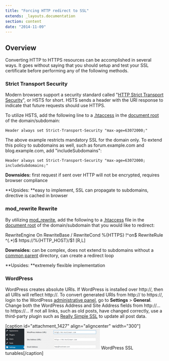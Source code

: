 ```yaml
---
title: "Forcing HTTP redirect to SSL"
extends: _layouts.documentation
section: content
date: "2014-11-09"
---
```


## Overview

Converting HTTP to HTTPS resources can be accomplished in several ways. It goes without saying that you should setup and test your SSL certificate before performing any of the following methods.

### Strict Transport Security

Modern browsers support a security standard called "[HTTP Strict Transport Security](https://en.wikipedia.org/wiki/HTTP_Strict_Transport_Security)", or HSTS for short. HSTS sends a header with the URI response to indicate that future requests should use HTTPS.

To utilize HSTS, add the following line to a [.htaccess](/docs/guides/htaccess-guide/) in the [document root](/docs/web-content/where-is-site-content-served-from/) of the domain/subdomain:

```
Header always set Strict-Transport-Security "max-age=63072000;"

```

The above example restricts mandatory SSL for the domain only. To extend this policy to subdomains as well, such as forum.example.com and blog.example.com, add "includeSubdomains":

```
Header always set Strict-Transport-Security "max-age=63072000; includeSubdomains;"
```

**Downsides:** first request if sent over HTTP will not be encrypted, requires browser compliance

**Upsides: **easy to implement, SSL can propagate to subdomains, directive is cached in browser

### mod\_rewrite Rewrite

By utilizing [mod\_rewrite](http://httpd.apache.org/docs/current/mod/mod_rewrite.html), add the following to a [.htaccess](/docs/guides/htaccess-guide/) file in the [document root](/docs/web-content/where-is-site-content-served-from/) of the domain/subdomain that you would like to redirect:

RewriteEngine On
RewriteBase /
RewriteCond %{HTTPS} !^on$
RewriteRule ^(.\*)$ https://%{HTTP\_HOST}/$1 \[R,L\]

**Downsides:** can be complex, does not extend to subdomains without a [common parent](/docs/web-content/sharing-htaccess-rules/) directory, can create a redirect loop

**Upsides: **extremely flexible implementation

### WordPress

WordPress creates absolute URIs. If WordPress is installed over http://, then all URIs will reflect http://. To convert generated URIs from http:// to https://, login to the WordPress [administrative panel](/docs/wordpress/access-wordpress-admin-panel/), go to **Settings** > **General**. Change both the WordPress Address and Site Address fields from http://... to https://... If not all links, such as old posts, have changed correctly, use a third-party plugin such as [Really Simple SSL](https://wordpress.org/plugins/really-simple-ssl/) to update all post data.

\[caption id="attachment\_1427" align="aligncenter" width="300"\][![](images/wordpress-ssl-300x66.png)](/docs/wp-content/uploads/2014/11/wordpress-ssl.png) WordPress SSL tunables\[/caption\]

